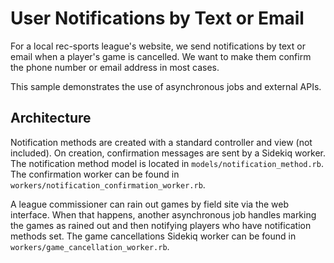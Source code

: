 # User Notifications by Text or Email

For a local rec-sports league's website, we send notifications by text or email
when a player's game is cancelled. We want to make them confirm the phone number
or email address in most cases. 

This sample demonstrates the use of asynchronous jobs and external APIs. 

## Architecture

Notification methods are created with a standard controller and view (not included).
On creation, confirmation messages are sent by a Sidekiq worker. The notification
method model is located in `models/notification_method.rb`. The confirmation worker
can be found in `workers/notification_confirmation_worker.rb`.

A league commissioner can rain out games by field site via the web interface.
When that happens, another asynchronous job handles marking the games as rained out
and then notifying players who have notification methods set. The game cancellations 
Sidekiq worker can be found in `workers/game_cancellation_worker.rb`. 
